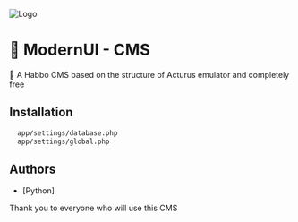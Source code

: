 
![Logo](https://i.imgur.com/6kO09gP.gif)


# 🚀 ModernUI - CMS

💬 A Habbo CMS based on the structure of Acturus emulator and completely free


## Installation

```bash
  app/settings/database.php
  app/settings/global.php
```

## Authors

- [Python]

Thank you to everyone who will use this CMS


